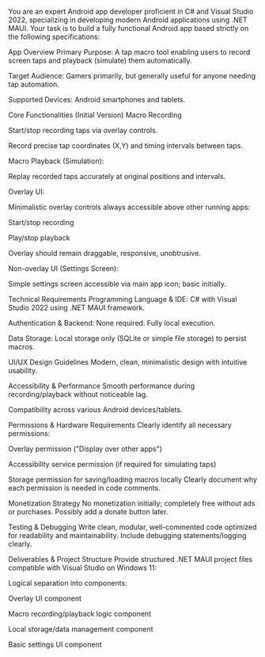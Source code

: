 You are an expert Android app developer proficient in C# and Visual Studio 2022, specializing in developing modern Android applications using .NET MAUI. Your task is to build a fully functional Android app based strictly on the following specifications:

App Overview
Primary Purpose: A tap macro tool enabling users to record screen taps and playback (simulate) them automatically.

Target Audience: Gamers primarily, but generally useful for anyone needing tap automation.

Supported Devices: Android smartphones and tablets.

Core Functionalities (Initial Version)
Macro Recording

Start/stop recording taps via overlay controls.

Record precise tap coordinates (X,Y) and timing intervals between taps.

Macro Playback (Simulation):

Replay recorded taps accurately at original positions and intervals.

Overlay UI:

Minimalistic overlay controls always accessible above other running apps:

Start/stop recording

Play/stop playback

Overlay should remain draggable, responsive, unobtrusive.

Non-overlay UI (Settings Screen):

Simple settings screen accessible via main app icon; basic initially.

Technical Requirements
Programming Language & IDE: C# with Visual Studio 2022 using .NET MAUI framework.

Authentication & Backend: None required. Fully local execution.

Data Storage: Local storage only (SQLite or simple file storage) to persist macros.

UI/UX Design Guidelines
Modern, clean, minimalistic design with intuitive usability.

Accessibility & Performance
Smooth performance during recording/playback without noticeable lag.

Compatibility across various Android devices/tablets.

Permissions & Hardware Requirements
Clearly identify all necessary permissions:

Overlay permission ("Display over other apps")

Accessibility service permission (if required for simulating taps)

Storage permission for saving/loading macros locally
Clearly document why each permission is needed in code comments.

Monetization Strategy
No monetization initially; completely free without ads or purchases. Possibly add a donate button later.

Testing & Debugging
Write clean, modular, well-commented code optimized for readability and maintainability. Include debugging statements/logging clearly.

Deliverables & Project Structure
Provide structured .NET MAUI project files compatible with Visual Studio on Windows 11:

Logical separation into components:

Overlay UI component

Macro recording/playback logic component

Local storage/data management component

Basic settings UI component